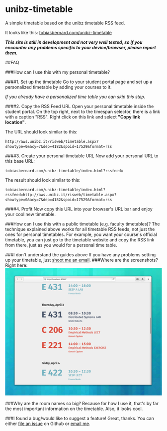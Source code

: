 unibz-timetable
===============

A simple timetable based on the unibz timetable RSS feed.

It looks like this: [tobiasbernard.com/unibz-timetable](tobiasbernard.com/unibz-timetable)

***This site is still in development and not very well tested, so if you encounter any problems specific to your device/browser, please report them.***

##FAQ

###How can I use this with my personal timetable?

####1. Set up the timetable
Go to your student portal page and set up a personalized timetable by adding your courses to it.

*If you already have a personalized time table you can skip this step.*

####2. Copy the RSS Feed URL
Open your personal timetable inside the student portal. On the top right, next to the timespan selector, there is a link with a caption "RSS". Right click on this link and select **"Copy link location"**.

The URL should look similar to this:
```
http://aws.unibz.it/risweb/timetable.aspx?showtype=0&acy=7&dep=4182&spoid=17529&format=rss
```

####3. Create your personal timetable URL
Now add your personal URL to this base URL: 
```
tobiasbernard.com/unibz-timetable/index.html?rssfeed=
```
The result should look similar to this:
```
tobiasbernard.com/unibz-timetable/index.html?rssfeed=http://aws.unibz.it/risweb/timetable.aspx?showtype=0&acy=7&dep=4182&spoid=17529&format=rss
```

####4. Profit
Now copy this URL into your browser's URL bar and enjoy your cool new timetable.

###How can I use this with a public timetable (e.g. faculty timetables)?
The technique explained above works for all timetable RSS feeds, not just the ones for personal timetables.
For example, you want your course's official timetable, you can just go to the timetable website and copy the RSS link from there, just as you would for a personal time table.

###I don't understand the guides above
If you have any problems setting up your timetable, just [shoot me an email](hi@tobiasbernard.com).
###Where are the screenshots?
Right here:
![screenshot](docs/screenshot-1.png)

###Why are the room names so big?
Because for how I use it, that's by far the most important information on the timetable. Also, it looks cool.

###I found a bug/would like to suggest a feature!
Great, thanks.
You can either [file an issue](https://github.com/bertob/unibz-timetable/issues) on Github or [email me](hi@tobiasbernard.com).